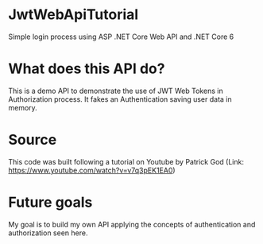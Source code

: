 # JwtWebApiTutorial
Simple login process using ASP .NET Core Web API and .NET Core 6

# What does this API do?
This is a demo API to demonstrate the use of JWT Web Tokens in Authorization process.
It fakes an Authentication saving user data in memory.

# Source
This code was built following a tutorial on Youtube by Patrick God (Link: https://www.youtube.com/watch?v=v7q3pEK1EA0)

# Future goals
My goal is to build my own API applying the concepts of authentication and authorization seen here.
